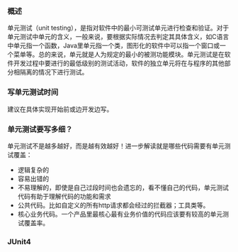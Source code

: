 ### 概述

单元测试（unit testing），是指对软件中的最小可测试单元进行检查和验证。对于单元测试中单元的含义，一般来说，要根据实际情况去判定其具体含义，如C语言中单元指一个函数，Java里单元指一个类，图形化的软件中可以指一个窗口或一个菜单等。总的来说，单元就是人为规定的最小的被测功能模块。单元测试是在软件开发过程中要进行的最低级别的测试活动，软件的独立单元将在与程序的其他部分相隔离的情况下进行测试。

### 写单元测试时间

建议在具体实现开始前或边开发边写。

### 单元测试要写多细？

单元测试不是越多越好，而是越有效越好！进一步解读就是哪些代码需要有单元测试覆盖：

- 逻辑复杂的
- 容易出错的
- 不易理解的，即使是自己过段时间也会遗忘的，看不懂自己的代码，单元测试代码有助于理解代码的功能和需求
- 公共代码。比如自定义的所有http请求都会经过的拦截器；工具类等。
- 核心业务代码。一个产品里最核心最有业务价值的代码应该要有较高的单元测试覆盖率。

### JUnit4

